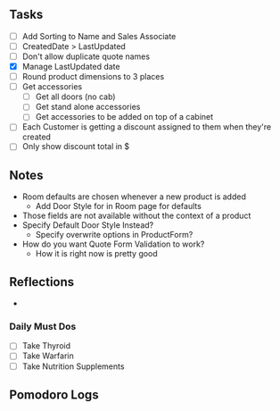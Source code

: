 ## Tasks

- [ ] Add Sorting to Name and Sales Associate
- [ ] CreatedDate > LastUpdated
- [ ] Don't allow duplicate quote names
- [x] Manage LastUpdated date
- [ ] Round product dimensions to 3 places
- [ ] Get accessories
	- [ ] Get all doors (no cab) 
	- [ ] Get stand alone accessories
	- [ ] Get accessories to be added on top of a cabinet
- [ ] Each Customer is getting a discount assigned to them when they're created
- [ ] Only show discount total in $

## Notes

- Room defaults are chosen whenever a new product is added
	- Add Door Style for in Room page for defaults
- Those fields are not available without the context of a product
- Specify Default Door Style Instead?
	- Specify overwrite options in ProductForm?
- How do you want Quote Form Validation to work?
	- How it is right now is pretty good

## Reflections

- 

### Daily Must Dos

- [ ] Take Thyroid
- [ ] Take Warfarin
- [ ] Take Nutrition Supplements

## Pomodoro Logs

